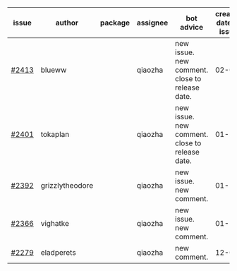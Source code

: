 | issue | author | package | assignee | bot advice | created date of issue | target release date | date from target |
| ------ | ------ | ------ | ------ | ------ | ------ | ------ | :-----: |
| [#2413](https://github.com/Azure/sdk-release-request/issues/2413) | blueww |  | qiaozha | new issue. new comment. close to release date.  | 02-07 | 02-09 | 1 |
| [#2401](https://github.com/Azure/sdk-release-request/issues/2401) | tokaplan |  | qiaozha | new issue. new comment. close to release date.  | 01-21 | 02-07 | 0 |
| [#2392](https://github.com/Azure/sdk-release-request/issues/2392) | grizzlytheodore |  | qiaozha | new issue. new comment. | 01-19 | 01-28 |  |
| [#2366](https://github.com/Azure/sdk-release-request/issues/2366) | vighatke |  | qiaozha | new issue. new comment. | 01-10 | 01-24 |  |
| [#2279](https://github.com/Azure/sdk-release-request/issues/2279) | eladperets |  | qiaozha | new comment. | 12-04 | 12-08 |  |

